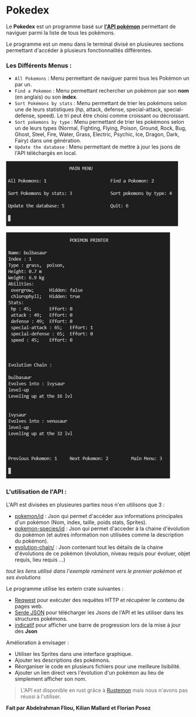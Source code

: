 # __Pokedex__

Le __Pokedex__ est un programme basé sur __[l'API pokémon](https://pokeapi.co/)__ permettant de naviguer parmi la liste de tous les pokémons.

Le programme est un menu dans le terminal divisé en plusieures sections permettant d'accéder à plusieurs fonctionnalités différentes.

### __Les Différents Menus__ :

- `All Pokemons` : Menu permettant de naviguer parmi tous les Pokémon un par un.
- `Find a Pokemon` : Menu permettant rechercher un pokémon par son __nom__ (en anglais) ou son __index__.
- `Sort Pokémons by stats` : Menu permettant de trier les pokémons selon une de leurs statistiques (hp, attack, defense, special-attack, special-defense, speed). Le tri peut être choisi comme croissant ou décroissant.
- `Sort pokemons by type` : Menu permettant de trier les pokémons selon un de leurs types (Normal, Fighting, Flying, Poison, Ground, Rock, Bug, Ghost, Steel, Fire, Water, Grass, Electric, Psychic, Ice, Dragon, Dark, Fairy) dans une génération.
- `Update the database` : Menu permettant de mettre à jour les jsons de l'API téléchargés en local.

![Screenshot](screenshot/MainMenu.png)

![Screenshot](screenshot/PokemonPrinter.png)


### __L'utilisation de l'API__ :

L'API est divisées en plusieures parties nous n'en utilisons que 3 :
- [pokemon/id](https://pokeapi.co/api/v2/pokemon/1) : Json qui permet d'accéder aux informations principales d'un pokémon (Nom, index, taille, poids stats, Sprites).
- [pokemon-species/id](https://pokeapi.co/api/v2/pokemon-species/1) : Json qui permet d'acceder à la chaine d'évolution du pokémon (et autres information non utilisées comme la description du pokémon).
- [evolution-chain/](https://pokeapi.co/api/v2/evolution-chain/1) : Json contenant tout les détails de la chaine d'évolutions de ce pokémon (évolution, niveau requis pour évoluer, objet requis, lieu requis ...)

_tout les liens utilisé dans l'exemple ramènent vers le premier pokémon et ses évolutions_

Le programme utilise les extern crate suivantes :

- [Reqwest](https://github.com/seanmonstar/reqwest) pour exécuter des requêtes HTTP et récupérer le contenu de pages web.
- [Serde JSON](https://github.com/serde-rs/json) pour télécharger les Jsons de l'API et les utiliser dans les structures pokémons.
- [indicatif](https://github.com/console-rs/indicatif) pour afficher une barre de progression lors de la mise à jour des __Json__

Amélioration à envisager :

- Utiliser les Sprites dans une interface graphique.
- Ajouter les descriptions des pokémons.
- Réorganiser le code en plusieurs fichiers pour une meilleure lisibilité.
- Ajouter un lien direct vers l'évolution d'un pokémon au lieu de simplement afficher son nom.


>L'API est disponible en rust grâce à [Rustemon](https://crates.io/crates/rustemon) mais nous n'avons pas réussi à l'utiliser.

__Fait par Abdelrahman Fliou, Kilian Mallard et Florian Posez__
